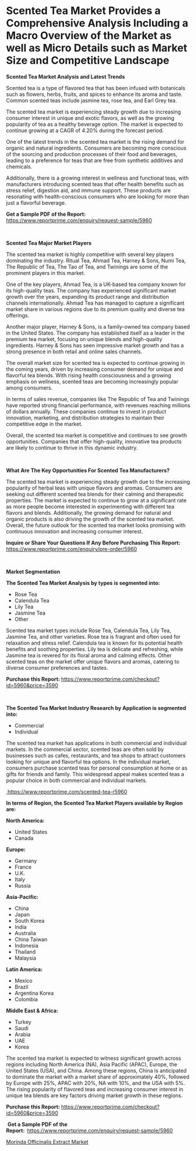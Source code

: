 <p><h1>Scented Tea Market Provides a Comprehensive Analysis Including a Macro Overview of the Market as well as Micro Details such as Market Size and Competitive Landscape</h1></p><p><strong>Scented Tea Market Analysis and Latest Trends</strong></p>
<p><p>Scented tea is a type of flavored tea that has been infused with botanicals such as flowers, herbs, fruits, and spices to enhance its aroma and taste. Common scented teas include jasmine tea, rose tea, and Earl Grey tea.</p><p>The scented tea market is experiencing steady growth due to increasing consumer interest in unique and exotic flavors, as well as the growing popularity of tea as a healthy beverage option. The market is expected to continue growing at a CAGR of 4.20% during the forecast period.</p><p>One of the latest trends in the scented tea market is the rising demand for organic and natural ingredients. Consumers are becoming more conscious of the sourcing and production processes of their food and beverages, leading to a preference for teas that are free from synthetic additives and chemicals.</p><p>Additionally, there is a growing interest in wellness and functional teas, with manufacturers introducing scented teas that offer health benefits such as stress relief, digestion aid, and immune support. These products are resonating with health-conscious consumers who are looking for more than just a flavorful beverage.</p></p>
<p><strong>Get a Sample PDF of the Report:&nbsp;</strong> <a href="https://www.reportprime.com/enquiry/request-sample/5960">https://www.reportprime.com/enquiry/request-sample/5960</a></p>
<p>&nbsp;</p>
<p><strong>Scented Tea Major Market Players</strong></p>
<p><p>The scented tea market is highly competitive with several key players dominating the industry. Ritual Tea, Ahmad Tea, Harney & Sons, Numi Tea, The Republic of Tea, The Tao of Tea, and Twinings are some of the prominent players in this market.</p><p>One of the key players, Ahmad Tea, is a UK-based tea company known for its high-quality teas. The company has experienced significant market growth over the years, expanding its product range and distribution channels internationally. Ahmad Tea has managed to capture a significant market share in various regions due to its premium quality and diverse tea offerings.</p><p>Another major player, Harney & Sons, is a family-owned tea company based in the United States. The company has established itself as a leader in the premium tea market, focusing on unique blends and high-quality ingredients. Harney & Sons has seen impressive market growth and has a strong presence in both retail and online sales channels.</p><p>The overall market size for scented tea is expected to continue growing in the coming years, driven by increasing consumer demand for unique and flavorful tea blends. With rising health consciousness and a growing emphasis on wellness, scented teas are becoming increasingly popular among consumers.</p><p>In terms of sales revenue, companies like The Republic of Tea and Twinings have reported strong financial performance, with revenues reaching millions of dollars annually. These companies continue to invest in product innovation, marketing, and distribution strategies to maintain their competitive edge in the market.</p><p>Overall, the scented tea market is competitive and continues to see growth opportunities. Companies that offer high-quality, innovative tea products are likely to continue to thrive in this dynamic industry.</p></p>
<p>&nbsp;</p>
<p><strong>What Are The Key Opportunities For Scented Tea Manufacturers?</strong></p>
<p><p>The scented tea market is experiencing steady growth due to the increasing popularity of herbal teas with unique flavors and aromas. Consumers are seeking out different scented tea blends for their calming and therapeutic properties. The market is expected to continue to grow at a significant rate as more people become interested in experimenting with different tea flavors and blends. Additionally, the growing demand for natural and organic products is also driving the growth of the scented tea market. Overall, the future outlook for the scented tea market looks promising with continuous innovation and increasing consumer interest.</p></p>
<p><strong>Inquire or Share Your Questions If Any Before Purchasing This Report:</strong> <a href="https://www.reportprime.com/enquiry/pre-order/5960">https://www.reportprime.com/enquiry/pre-order/5960</a></p>
<p>&nbsp;</p>
<p><strong>Market Segmentation</strong></p>
<p><strong>The Scented Tea Market Analysis by types is segmented into:</strong></p>
<p><ul><li>Rose Tea</li><li>Calendula Tea</li><li>Lily Tea</li><li>Jasmine Tea</li><li>Other</li></ul></p>
<p><p>Scented tea market types include Rose Tea, Calendula Tea, Lily Tea, Jasmine Tea, and other varieties. Rose tea is fragrant and often used for relaxation and stress relief. Calendula tea is known for its potential health benefits and soothing properties. Lily tea is delicate and refreshing, while Jasmine tea is revered for its floral aroma and calming effects. Other scented teas on the market offer unique flavors and aromas, catering to diverse consumer preferences and tastes.</p></p>
<p><strong>Purchase this Report:&nbsp;</strong><a href="https://www.reportprime.com/checkout?id=5960&price=3590">https://www.reportprime.com/checkout?id=5960&price=3590</a></p>
<p>&nbsp;</p>
<p><strong>The Scented Tea Market Industry Research by Application is segmented into:</strong></p>
<p><ul><li>Commercial</li><li>Individual</li></ul></p>
<p><p>The scented tea market has applications in both commercial and individual markets. In the commercial sector, scented teas are often sold by businesses such as cafes, restaurants, and tea shops to attract customers looking for unique and flavorful tea options. In the individual market, consumers purchase scented teas for personal consumption at home or as gifts for friends and family. This widespread appeal makes scented teas a popular choice in both commercial and individual markets.</p></p>
<p><a href="https://www.reportprime.com/scented-tea-r5960">&nbsp;https://www.reportprime.com/scented-tea-r5960</a></p>
<p><strong>In terms of Region, the Scented Tea Market Players available by Region are:</strong></p>
<p>
    <p> <strong> North America: </strong>
        <ul>
            <li>United States</li>
            <li>Canada</li>
        </ul>
        </p> 
    <p> <strong> Europe: </strong>
        <ul>
            <li>Germany</li>
            <li>France</li>
            <li>U.K.</li>
            <li>Italy</li>
            <li>Russia</li>
        </ul>
        </p> 
    <p> <strong> Asia-Pacific: </strong>
        <ul>
            <li>China</li>
            <li>Japan</li>
            <li>South Korea</li>
            <li>India</li>
            <li>Australia</li>
            <li>China Taiwan</li>
            <li>Indonesia</li>
            <li>Thailand</li>
            <li>Malaysia</li>
        </ul>
        </p> 
    <p> <strong> Latin America: </strong>
        <ul>
            <li>Mexico</li>
            <li>Brazil</li>
            <li>Argentina Korea</li>
            <li>Colombia</li>
        </ul>
        </p> 
    <p> <strong> Middle East & Africa: </strong>
        <ul>
            <li>Turkey</li>
            <li>Saudi</li>
            <li>Arabia</li>
            <li>UAE</li>
            <li>Korea</li>
        </ul>
    </p>
    </p>
<p><p>The scented tea market is expected to witness significant growth across regions including North America (NA), Asia Pacific (APAC), Europe, the United States (USA), and China. Among these regions, China is anticipated to dominate the market with a market share of approximately 40%, followed by Europe with 25%, APAC with 20%, NA with 10%, and the USA with 5%. The rising popularity of flavored teas and increasing consumer interest in unique tea blends are key factors driving market growth in these regions.</p></p>
<p><strong>Purchase this Report: </strong><a href="https://www.reportprime.com/checkout?id=5960&price=3590">https://www.reportprime.com/checkout?id=5960&price=3590</a></p>
<p>&nbsp;<strong>Get a Sample PDF of the Report:&nbsp;&nbsp;</strong><a href="https://www.reportprime.com/enquiry/request-sample/5960">https://www.reportprime.com/enquiry/request-sample/5960</a></p>
<p><strong></strong></p>
<p><p><a href="https://glittery-fuchsia-86a.notion.site/Morinda-Officinalis-Extract-Market-Research-Report-Provides-thorough-Industry-Overview-which-offers-0f99e215ac9141d7ba16fbcd3c87763d">Morinda Officinalis Extract Market</a></p></p>